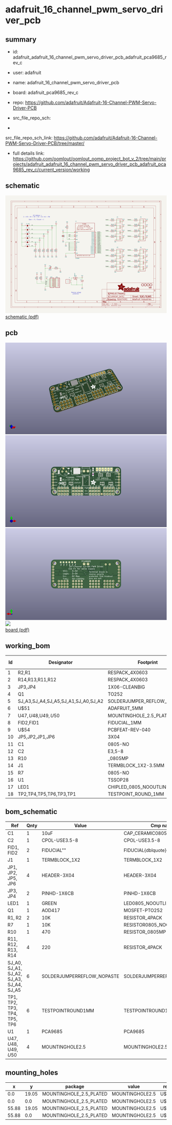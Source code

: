# adafruit_16_channel_pwm_servo_driver_pcb
 
## summary 
* id: adafruit_adafruit_16_channel_pwm_servo_driver_pcb_adafruit_pca9685_rev_c
* user: adafruit
* name: adafruit_16_channel_pwm_servo_driver_pcb
* board: adafruit_pca9685_rev_c
* repo: https://github.com/adafruit/Adafruit-16-Channel-PWM-Servo-Driver-PCB



* src_file_repo_sch: 
*
 src_file_repo_sch_link: https://github.com/adafruit/Adafruit-16-Channel-PWM-Servo-Driver-PCB/tree/master/
* full details link: https://github.com/oomlout/oomlout_oomp_project_bot_v_2/tree/main/projects/adafruit_adafruit_16_channel_pwm_servo_driver_pcb_adafruit_pca9685_rev_c/current_version/working  

## schematic  
![](working_schematic_600.png)  
[schematic (pdf)](working_schematic.pdf)  

## pcb  
![](working_3d_600.png) 
![](working_3d_front_600.png)  
![](working_3d_back_600.png)  
![](working_600.png)  
[board (pdf)](working.pdf)  

## working_bom
| Id | Designator | Footprint | Quantity | Designation | Supplier and ref |  | None | 
| --- | --- | --- | --- | --- | --- | --- | --- | 
| 1 | R2,R1 | RESPACK_4X0603 | 2 | 10K |  |  | [''] | 
| 2 | R14,R13,R11,R12 | RESPACK_4X0603 | 4 | 220 |  |  | [''] | 
| 3 | JP3,JP4 | 1X06-CLEANBIG | 2 |  |  |  | [''] | 
| 4 | Q1 | TO252 | 1 | AOD417 |  |  | [''] | 
| 5 | SJ_A3,SJ_A4,SJ_A5,SJ_A1,SJ_A0,SJ_A2 | SOLDERJUMPER_REFLOW_NOPASTE | 6 |  |  |  | [''] | 
| 6 | U$51 | ADAFRUIT_5MM | 1 |  |  |  | [''] | 
| 7 | U$47,U$48,U$49,U$50 | MOUNTINGHOLE_2.5_PLATED | 4 | MOUNTINGHOLE2.5 |  |  | [''] | 
| 8 | FID2,FID1 | FIDUCIAL_1MM | 2 | FIDUCIAL" |  |  | [''] | 
| 9 | U$54 | PCBFEAT-REV-040 | 1 |  |  |  | [''] | 
| 10 | JP5,JP2,JP1,JP6 | 3X04 | 4 |  |  |  | [''] | 
| 11 | C1 | 0805-NO | 1 | 10uF |  |  | [''] | 
| 12 | C2 | E3,5-8 | 1 |  |  |  | [''] | 
| 13 | R10 | _0805MP | 1 | 470 |  |  | [''] | 
| 14 | J1 | TERMBLOCK_1X2-3.5MM | 1 |  |  |  | [''] | 
| 15 | R7 | 0805-NO | 1 | 10K |  |  | [''] | 
| 16 | U1 | TSSOP28 | 1 | PCA9685 |  |  | [''] | 
| 17 | LED1 | CHIPLED_0805_NOOUTLINE | 1 | GREEN |  |  | [''] | 
| 18 | TP2,TP4,TP5,TP6,TP3,TP1 | TESTPOINT_ROUND_1MM | 6 |  |  |  | [''] | 


## bom_schematic
| Ref | Qnty | Value | Cmp name | Footprint | Description | Vendor | DNP | 
| --- | --- | --- | --- | --- | --- | --- | --- | 
| C1 | 1 | 10uF | CAP_CERAMIC0805-NOOUTLINE | working:0805-NO |  |  |  | 
| C2 | 1 | CPOL-USE3.5-8 | CPOL-USE3.5-8 | working:E3,5-8 |  |  |  | 
| FID1, FID2 | 2 | FIDUCIAL"" | FIDUCIAL{dblquote}{dblquote} | working:FIDUCIAL_1MM |  |  |  | 
| J1 | 1 | TERMBLOCK_1X2 | TERMBLOCK_1X2 | working:TERMBLOCK_1X2-3.5MM |  |  |  | 
| JP1, JP2, JP5, JP6 | 4 | HEADER-3X04 | HEADER-3X04 | working:3X04 |  |  |  | 
| JP3, JP4 | 2 | PINHD-1X6CB | PINHD-1X6CB | working:1X06-CLEANBIG |  |  |  | 
| LED1 | 1 | GREEN | LED0805_NOOUTLINE | working:CHIPLED_0805_NOOUTLINE |  |  |  | 
| Q1 | 1 | AOD417 | MOSFET-PTO252 | working:TO252 |  |  |  | 
| R1, R2 | 2 | 10K | RESISTOR_4PACK | working:RESPACK_4X0603 |  |  |  | 
| R7 | 1 | 10K | RESISTOR0805_NOOUTLINE | working:0805-NO |  |  |  | 
| R10 | 1 | 470 | RESISTOR_0805MP | working:_0805MP |  |  |  | 
| R11, R12, R13, R14 | 4 | 220 | RESISTOR_4PACK | working:RESPACK_4X0603 |  |  |  | 
| SJ_A0, SJ_A1, SJ_A2, SJ_A3, SJ_A4, SJ_A5 | 6 | SOLDERJUMPERREFLOW_NOPASTE | SOLDERJUMPERREFLOW_NOPASTE | working:SOLDERJUMPER_REFLOW_NOPASTE |  |  |  | 
| TP1, TP2, TP3, TP4, TP5, TP6 | 6 | TESTPOINTROUND1MM | TESTPOINTROUND1MM | working:TESTPOINT_ROUND_1MM |  |  |  | 
| U1 | 1 | PCA9685 | PCA9685 | working:TSSOP28 |  |  |  | 
| U$47, U$48, U$49, U$50 | 4 | MOUNTINGHOLE2.5 | MOUNTINGHOLE2.5 | working:MOUNTINGHOLE_2.5_PLATED |  |  |  | 


## mounting_holes
| x | y | package | value | ref | size | 
| --- | --- | --- | --- | --- | --- | 
| 0.0 | 19.05 | MOUNTINGHOLE_2.5_PLATED | MOUNTINGHOLE2.5 | U$47 | m3 | 
| 0.0 | 0.0 | MOUNTINGHOLE_2.5_PLATED | MOUNTINGHOLE2.5 | U$48 | m3 | 
| 55.88 | 19.05 | MOUNTINGHOLE_2.5_PLATED | MOUNTINGHOLE2.5 | U$49 | m3 | 
| 55.88 | 0.0 | MOUNTINGHOLE_2.5_PLATED | MOUNTINGHOLE2.5 | U$50 | m3 | 


